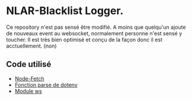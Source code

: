 
# NLAR-Blacklist Logger.

Ce repository n'est pas sensé être modifié. A moins que quelqu'un ajoute de nouveaux event au websocket, normalement personne n'est sensé y toucher. Il est très bien optimisé et conçu de la façon donc il est acctuellement. (non)




## Code utilisé

 - [Node-Fetch](https://github.com/node-fetch/node-fetch)
 - [Fonction parse de dotenv](https://github.com/motdotla/dotenv/blob/master/lib/main.js)
 - [Module ws](https://www.npmjs.com/package/ws)

  
